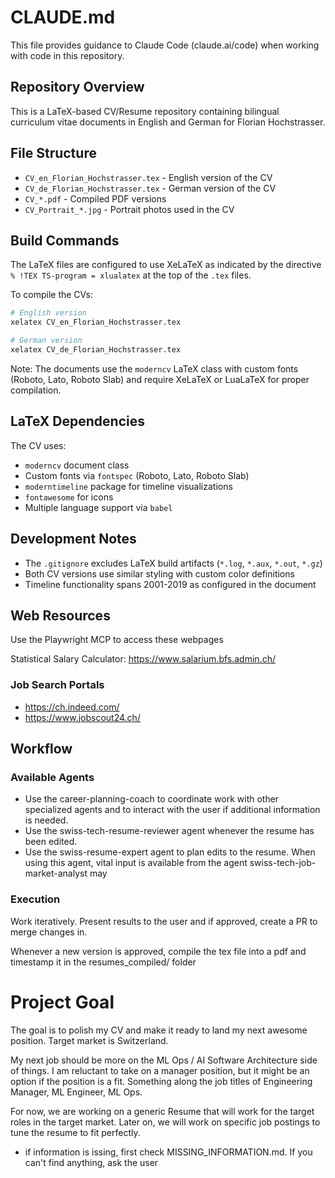 # CLAUDE.md

This file provides guidance to Claude Code (claude.ai/code) when working with code in this repository.

## Repository Overview

This is a LaTeX-based CV/Resume repository containing bilingual curriculum vitae documents in English and German for Florian Hochstrasser.

## File Structure

- `CV_en_Florian_Hochstrasser.tex` - English version of the CV
- `CV_de_Florian_Hochstrasser.tex` - German version of the CV
- `CV_*.pdf` - Compiled PDF versions
- `CV_Portrait_*.jpg` - Portrait photos used in the CV

## Build Commands

The LaTeX files are configured to use XeLaTeX as indicated by the directive `% !TEX TS-program = xlualatex` at the top of the `.tex` files.

To compile the CVs:
```bash
# English version
xelatex CV_en_Florian_Hochstrasser.tex

# German version  
xelatex CV_de_Florian_Hochstrasser.tex
```

Note: The documents use the `moderncv` LaTeX class with custom fonts (Roboto, Lato, Roboto Slab) and require XeLaTeX or LuaLaTeX for proper compilation.

## LaTeX Dependencies

The CV uses:
- `moderncv` document class
- Custom fonts via `fontspec` (Roboto, Lato, Roboto Slab)
- `moderntimeline` package for timeline visualizations
- `fontawesome` for icons
- Multiple language support via `babel`

## Development Notes

- The `.gitignore` excludes LaTeX build artifacts (`*.log`, `*.aux`, `*.out`, `*.gz`)
- Both CV versions use similar styling with custom color definitions
- Timeline functionality spans 2001-2019 as configured in the document

## Web Resources

Use the Playwright MCP to access these webpages


Statistical Salary Calculator: https://www.salarium.bfs.admin.ch/

### Job Search Portals
- https://ch.indeed.com/
- https://www.jobscout24.ch/


## Workflow

### Available Agents

- Use the career-planning-coach to coordinate work with other specialized agents and to interact with the user if additional information is needed.
- Use the swiss-tech-resume-reviewer agent whenever the resume has been edited.
- Use the swiss-resume-expert agent to plan edits to the resume. When using this agent, vital input is available from the agent swiss-tech-job-market-analyst may 

### Execution

Work iteratively. Present results to the user and if approved, create a PR to merge changes in.

Whenever a new version is approved, compile the tex file into a pdf and timestamp it in the resumes_compiled/ folder


# Project Goal

The goal is to polish my CV and make it ready to land my next awesome position. Target market is Switzerland.

My next job should be more on the ML Ops / AI Software Architecture side of things. I am reluctant to take on a manager position, but it might be an option if the position is a fit. Something along the job titles of Engineering Manager, ML Engineer, ML Ops.

For now, we are working on a generic Resume that will work for the target roles in the target market. Later on, we will work on specific job postings to tune the resume to fit perfectly.
- if information is issing, first check MISSING_INFORMATION.md. If you can't find anything, ask the user